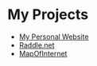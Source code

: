 
# My Projects
- [My Personal Website](https://www.benfsloan.com/ "benfsloan.com")
- [Raddle.net](https://www.raddle.net/ "Raddle.net")
- [MapOfInternet](https://github.com/TheSloanRanger/MapOfInternet)

